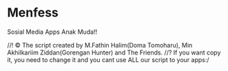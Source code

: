 # Menfess

Sosial Media Apps Anak Muda!!

//! © The script created by M.Fathin Halim(Doma Tomoharu), Min Akhilkariim Ziddan(Gorengan Hunter) and The Friends. 
//? If you want copy it, you need to change it and you cant use ALL our script to your apps:/
